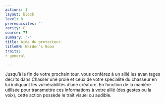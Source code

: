 ```yaml
---
actions: 1
layout: block
level: 8
prerequisites: ''
rarity: C
source: ??
summary: '-'
title: Aide du protecteur
titleEN: Warden's Boon
traits:
- general

---
```


<p>Jusqu’à la fin de votre prochain tour, vous conférez à un allié les avan tages décrits dans Chasser une proie et ceux de votre spécialité du chasseur en lui indiquant les vulnérabilités d’une créature. En fonction de la manière utilisée pour transmettre ces informations à votre allié (des gestes ou la voix), cette action possède le trait visuel ou audible.</p>